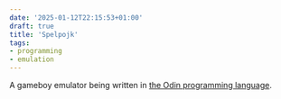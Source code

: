 ```yaml
---
date: '2025-01-12T22:15:53+01:00'
draft: true
title: 'Spelpojk'
tags:
- programming
- emulation
---
```


A gameboy emulator being written in [the Odin programming language](https://odin-lang.org).